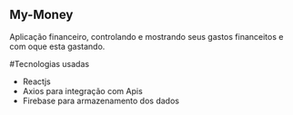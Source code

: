 

## My-Money

Aplicação financeiro, controlando e mostrando seus gastos financeitos e com oque esta gastando.

#Tecnologias usadas

* Reactjs 
* Axios para integração com Apis
* Firebase para armazenamento dos dados
